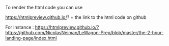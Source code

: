 To render the html code you can use 

https://htmlpreview.github.io/? + the link to the html code on github

For instance : 
https://htmlpreview.github.io/?https://github.com/NicolasNeiman/LeWagon-Prep/blob/master/the-2-hour-landing-page/index.html
